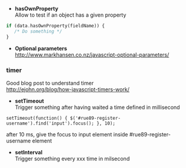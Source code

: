 * **hasOwnProperty**   
Allow to test if an object has a given property
```php
if (data.hasOwnProperty(fieldName)) {
   /* Do something */ 
}
```

* **Optional parameters**   
http://www.markhansen.co.nz/javascript-optional-parameters/

### timer 

Good blog post to understand timer   
http://ejohn.org/blog/how-javascript-timers-work/   

* **setTimeout**   
Trigger something after having waited a time defined in millisecond
```
setTimeout(function() { $('#rue89-register-username').find('input').focus(); }, 10);
```
after 10 ms, give the focus to input element inside #rue89-register-username element   


* **setInterval**   
Trigger something every xxx time in milsecond

